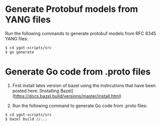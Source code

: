 # Generate Protobuf models from YANG files

Run the following commands to generate protobuf models from RFC 8345 YANG files:

```console
$ cd ygot-scripts/src
$ go generate
```

# Generate Go code from .proto files

1. First install lates version of bazel using the instrcutions that have been posted here: [Installing Bazel] (https://docs.bazel.build/versions/master/install.html)

2. Run the following command to generate Go code from .proto files:

```console
$ cd ygot-scripts/src
$ bazel build //...
```
